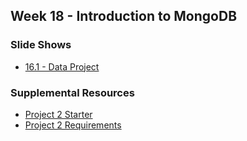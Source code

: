 ## Week 18 - Introduction to MongoDB

### Slide Shows

-   [16.1 - Data Project](03-Supplemental/Slide-Shows/01)

### Supplemental Resources

-   [Project 2 Starter](03-Supplemental/Project-Resources/Project-2-Starter)
-   [Project 2 Requirements](03-Supplemental/Project-Resources)
